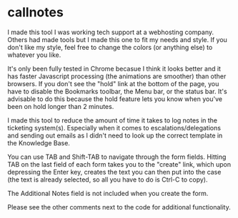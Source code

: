 # callnotes

I made this tool I was working tech support at a webhosting company. Others had 
made tools but I made this one to fit my needs and style. If you don't like my 
style, feel free to change the colors (or anything else) to whatever you like. 

It's only been fully tested in Chrome becasue I think it looks better and it has 
faster Javascript processing (the animations are smoother) than other browsers. 
If you don't see the "hold" link at the bottom of the page, you have to disable 
the Bookmarks toolbar, the Menu bar, or the status bar. It's advisable to do 
this because the hold feature lets you know when you've been on hold longer 
than 2 minutes. 

I made this tool to reduce the amount of time it takes to log notes in the 
ticketing system(s). Especially when it comes to escalations/delegations and 
sending out emails as I didn't need to look up the correct template in the 
Knowledge Base.

You can use TAB and Shift-TAB to navigate through the form fields. Hitting TAB 
on the last field of each form takes you to the "create" link, which upon 
depressing the Enter key, creates the text you can then put into the case (the 
text is already selected, so all you have to do is Ctrl-C to copy).

The Additional Notes field is not included when you create the form. 

Please see the other comments next to the code for additional functionality.